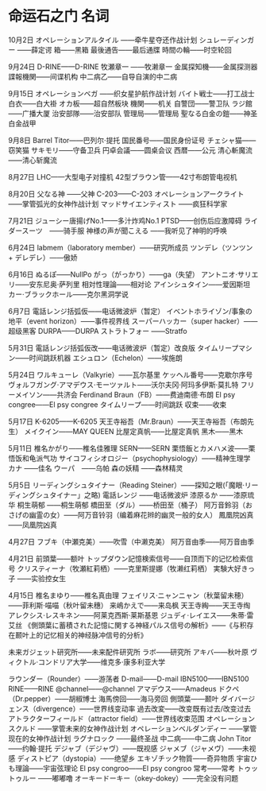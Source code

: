 # 命运石之门 名词


10月2日
オペレーションアルタイル ——牵牛星夺还作战计划
シュレーディンガー ——薛定谔
箱——黑箱
最後通告——最后通牒
時間の輪——时空轮回


9月24日
D-RINE——D-RINE
牧瀬章一 ——牧濑章一
金属探知機——金属探测器
諜報機関——间谍机构
中二病乙——自导自演的中二病


9月15日
オペレーションベガ ——织女星护航作战计划
バイト戦士——打工战士
白衣——白大褂
オカ板——超自然板块
機関——机关
自警団——警卫队
ラジ館——广播大厦
治安部隊——治安部队
管理局——管理局
聖なる白金の鎧——神圣白金战甲


9月8日
Barrel Titor——巴列尔·提托
国民番号——国民身份证号
チェシャ猫——窃笑猫
サキモリ——守备卫兵
円卓会議——圆桌会议
西暦——公元
清心斬魔流——清心斩魔流


8月27日
LHC——大型电子对撞机
42型ブラウン管——42寸布朗管电视机


8月20日
父なる神 ——父神
C-203——C-203
オペレーションアークライト ——掌管弧光的女神作战计划
マッドサイエンティスト ——疯狂科学家


7月21日
ジューシー唐揚げNo.1——多汁炸鸡No.1
PTSD——创伤后应激障碍
ライダースーツ　——骑手服
神様の声が聞こえる ——我听见了神明的呼唤


6月24日
labmem（laboratory member）——研究所成员
ツンデレ（ツンツン + デレデレ）——傲娇


6月16日
ぬるぽ——NullPo
がっ（がっかり）——ga（失望）
アントニオ·サリエリ——安东尼奥·萨列里
相対性理論——相对论
アインシュタイン——爱因斯坦
カー·ブラックホール——克尔黑洞学说


6月7日
電話レンジ括弧仮——电话微波炉（暂定）
イベントホライゾン/事象の地平（event horizon）——事件视界线
スーパーハッカー（super hacker）——超级黑客
DURPA——DURPA
ストラトフォー ——Stratfo


5月31日
電話レンジ括弧仮改——电话微波炉（暂定）改良版
タイムリープマシン——时间跳跃机器
エシュロン（Echelon）——埃施朗


5月24日
ワルキューレ（Valkyrie）——瓦尔基里
ケッヘル番号——克歇尔序号
ヴォルフガング·アマデウス·モーツァルト——沃尔夫冈·阿玛多伊斯·莫扎特
フリーメイソン——共济会
Ferdinand Braun（FB）——费迪南德·布朗
El psy congree——El psy congree
タイムリープ——时间跳跃
収束——收束


5月17日
K-6205——K-6205
天王寺裕吾（Mr.Braun）——天王寺裕吾（布朗先生）
メイクイン——MAY QUEEN
比屋定真帆——比屋定真帆
黑木——黑木


5月11日
椎名かがり——椎名佳雅理
SERN——SERN
栗悟飯とカメハメ波——栗悟饭和龟派气功
サイコフィシオロジー（psychophysiology）——精神生理学
カナ ——佳名
ウーパ　——乌帕
森の妖精 ——森林精灵


5月5日
リーディングシュタイナー（Reading Steiner）——探知之眼(「魔眼·リーディングシュタイナー」之略)
電話レンジ ——电话微波炉
漆原るか ——漆原琉华
桐生萌郁 ——桐生萌郁
橋田至（ダル）——桥田至（桶子）
阿万音鈴羽（おさげの幽霊の女）——阿万音铃羽（编着麻花辫的幽灵一般的女人）
鳳凰院凶真 ——凤凰院凶真


4月27日
フブキ（中瀬克美）——吹雪（中濑克美）
阿万音由季——阿万音由季


4月21日
前頭葉——额叶
トップダウン記憶検索信号——自顶而下的记忆检索信号
クリスティーナ（牧瀬紅莉栖）——克里斯提娜（牧濑红莉栖）
実験大好きっ子 ——实验控女生


4月15日
椎名まゆり——椎名真由理
フェイリス·ニャンニャン（秋葉留未穂）——菲利斯·喵喵（秋叶留未穗）
来嶋かえで——来岛枫
天王寺綯——天王寺绹
アレクシス·レスキネン——阿莱克西斯·莱斯基恩
ジュディ·レイエス——朱蒂·雷艾丝
《側頭葉に蓄積された記憶に関する神経パルス信号の解析》——《与积存在颞叶上的记忆相关的神经脉冲信号的分析》


未来ガジェット研究所——未来配件研究所
ラボ——研究所
アキバ——秋叶原
ヴィクトル·コンドリア大学——维克多·康多利亚大学

ラウンダー（Rounder）——游荡者
D-mail——D-mail
IBN5100——IBN5100
RINE——RINE
@channel——@channel
アマデウス——Amadeus
ドクペ（Dr.pepper）——胡椒博士
海馬傍回——海马旁回
側頭葉——颞叶
ダイバージェンス（divergence）——世界线变动率
過去改変——改变既有过去/改变过去
アトラクターフィールド（attractor field）——世界线收束范围
オペレーションスクルド ——掌管未来的女神作战计划
オペレーションベルダンディー ——掌管现在的女神作战计划
ラグナロック ——最终圣战
中二病——中二病
John Titor——约翰·提托
デジャブ（デジャヴ）——既视感
ジャメブ（ジャメヴ）——未视感
ディストピア（dystopia）——绝望乡
エキゾチック物質——奇异物质
宇宙ひも理論——宇宙弦理论
El psy congroo——El psy congroo
常考——常考
トゥットゥルー ——嘟嘟噜
オーキードーキー（okey-dokey）——完全没有问题





